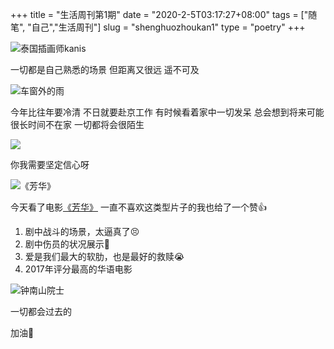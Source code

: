+++
title = "生活周刊第1期"
date = "2020-2-5T03:17:27+08:00"
tags = ["随笔", "自己","生活周刊"]
slug = "shenghuozhoukan1"
type = "poetry"
+++

![](https://i.loli.net/2020/02/05/NCKmpwjk2Vtg6uD.jpg "泰国插画师kanis")

一切都是自己熟悉的场景
但距离又很远 遥不可及


![](https://i.loli.net/2020/02/05/EZNlUYgDQL67xzn.jpg "车窗外的雨")

今年比往年要冷清
不日就要赴京工作
有时候看着家中一切发呆
总会想到将来可能很长时间不在家
一切都将会很陌生


![](https://i.loli.net/2020/02/05/XdOBkpG3gfRMcDK.jpg)

你我需要坚定信心呀


![](https://i.loli.net/2020/02/05/I1kJloEpr6fBAim.png "《芳华》")

今天看了电影[《芳华》](https://m.douban.com/movie/subject/26862829/)
一直不喜欢这类型片子的我也给了一个赞👍

1. 剧中战斗的场景，太逼真了😣
2. 剧中伤员的状况展示😬
3. 爱是我们最大的软肋，也是最好的救赎😭
4. 2017年评分最高的华语电影


![](https://i.loli.net/2020/02/05/FG3WoQiDczHjYxh.jpg "钟南山院士")

一切都会过去的

加油💪
